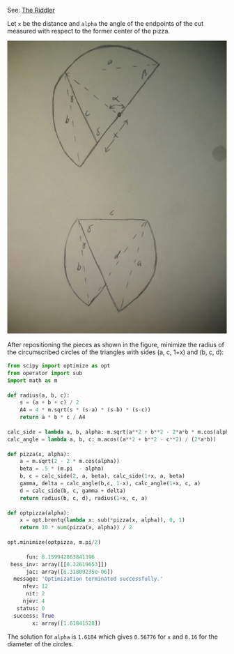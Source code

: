 See: [The Riddler](https://fivethirtyeight.com/features/can-you-eat-all-the-chocolates/)

Let `x` be the distance and `alpha` the angle of the endpoints of the cut measured with respect to the former center of the pizza.

<img src="images/pizza.jpg" alt="hi" class="inline"/>

After repositioning the pieces as shown in the figure, minimize the radius of the circumscribed circles of the triangles with sides (a, c, 1+x) and (b, c, d):

```python
from scipy import optimize as opt
from operator import sub
import math as m

def radius(a, b, c):
    s = (a + b + c) / 2
    A4 = 4 * m.sqrt(s * (s-a) * (s-b) * (s-c))
    return a * b * c / A4
    
calc_side = lambda a, b, alpha: m.sqrt(a**2 + b**2 - 2*a*b * m.cos(alpha))
calc_angle = lambda a, b, c: m.acos((a**2 + b**2 - c**2) / (2*a*b))

def pizza(x, alpha):
    a = m.sqrt(2 - 2 * m.cos(alpha))
    beta = .5 * (m.pi  - alpha)
    b, c = calc_side(2, a, beta), calc_side(1+x, a, beta)
    gamma, delta = calc_angle(b,c, 1-x), calc_angle(1+x, c, a)
    d = calc_side(b, c, gamma + delta)
    return radius(b, c, d), radius(1+x, c, a)

def optpizza(alpha):
    x = opt.brentq(lambda x: sub(*pizza(x, alpha)), 0, 1)
    return 10 * sum(pizza(x, alpha)) / 2

opt.minimize(optpizza, m.pi/2)

      fun: 8.159942863841396
 hess_inv: array([[0.22619653]])
      jac: array([6.31809235e-06])
  message: 'Optimization terminated successfully.'
     nfev: 12
      nit: 2
     njev: 4
   status: 0
  success: True
        x: array([1.61841528])
```

The solution for `alpha` is `1.6184` which gives `0.56776` for `x` and `8.16` for the diameter of the circles. 
